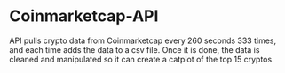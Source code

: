 # Coinmarketcap-API

API pulls crypto data from Coinmarketcap every 260 seconds 333 times, and each time adds the data to a csv file. Once it is done, the data is cleaned and manipulated so it can create a catplot of the top 15 cryptos.
